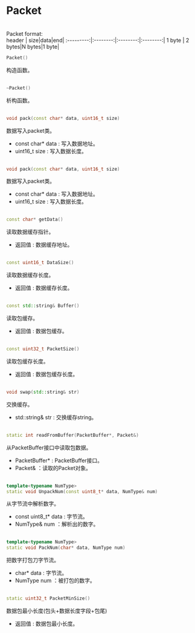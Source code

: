 # Packet
<br> Packet format: </br>
header | size|data|end|
:---------:|:--------:|:--------:|:--------:|
1 byte | 2 bytes|N bytes|1 byte|
```C++
Packet()
```
构造函数。
<br></br>
```C++
~Packet()
```
析构函数。
<br></br>
```C++
void pack(const char* data, uint16_t size)
```
数据写入packet类。
* const char* data : 写入数据地址。
* uint16_t size : 写入数据长度。
<br></br>
```C++
void pack(const char* data, uint16_t size)
```
数据写入packet类。
* const char* data : 写入数据地址。
* uint16_t size : 写入数据长度。
<br></br>
```C++
const char* getData()
```
读取数据缓存指针。
* 返回值 : 数据缓存地址。
<br></br>
```C++
const uint16_t DataSize()
```
读取数据缓存长度。
* 返回值 : 数据缓存长度。
<br></br>
```C++
const std::string& Buffer()
```
读取包缓存。
* 返回值 : 数据包缓存。
<br></br>
```C++
const uint32_t PacketSize()
```
读取包缓存长度。
* 返回值 : 数据包缓存长度。
<br></br>
```C++
void swap(std::string& str)
```
交换缓存。
* std::string& str : 交换缓存string。
<br></br>
```C++
static int readFromBuffer(PacketBuffer*, Packet&)
```
从PacketBuffer接口中读取包数据。
* PacketBuffer* : PacketBuffer接口。
* Packet& ：读取的Packet对象。
<br></br>
```C++
template<typename NumType>
static void UnpackNum(const uint8_t* data, NumType& num)
```
从字节流中解析数字。
* const uint8_t* data : 字节流。
* NumType& num ：解析出的数字。
<br></br>
```C++
template<typename NumType>
static void PackNum(char* data, NumType num)
```
把数字打包刀字节流。
* char* data : 字节流。
* NumType num ：被打包的数字。
<br></br>
```C++
static uint32_t PacketMinSize()
```
数据包最小长度(包头+数据长度字段+包尾)
* 返回值 : 数据包最小长度。
<br></br>
